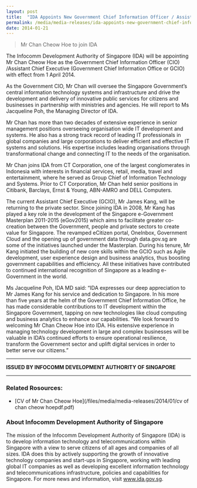 ```yaml
---
layout: post
title:  "IDA Appoints New Government Chief Information Officer / Assistant Chief Executive (Government Chief Information Office)"
permalink: /media/media-releases/ida-appoints-new-government-chief-information-officer
date: 2014-01-21
---
```

> Mr Chan Cheow Hoe to join IDA

The Infocomm Development Authority of Singapore (IDA) will be appointing Mr Chan Cheow Hoe as the Government Chief Information Officer (CIO) /Assistant Chief Executive (Government Chief Information Office or GCIO) with effect from 1 April 2014.  

As the Government CIO, Mr Chan will oversee the Singapore Government’s central information technology systems and infrastructure and drive the development and delivery of innovative public services for citizens and businesses in partnership with ministries and agencies.  He will report to Ms Jacqueline Poh, the Managing Director of IDA.

Mr Chan has more than two decades of extensive experience in senior management positions overseeing organisation wide IT development and systems.  He also has a strong track record of leading IT professionals in global companies and large corporations to deliver efficient and effective IT systems and solutions. His expertise includes leading organisations through transformational change and connecting IT to the needs of the organisation. 

Mr Chan joins IDA from CT Corporation, one of the largest conglomerates in Indonesia with interests in financial services, retail, media, travel and entertainment, where he served as Group Chief of Information Technology and Systems.  Prior to CT Corporation, Mr Chan held senior positions in Citibank, Barclays, Ernst & Young, ABN-AMRO and DELL Computers. 

The current Assistant Chief Executive (GCIO), Mr James Kang, will be returning to the private sector.  Since joining IDA in 2008, Mr Kang has played a key role in the development of the Singapore e-Government Masterplan 2011-2015 (eGov2015) which aims to facilitate greater co-creation between the Government, people and private sectors to create value for Singapore. The revamped eCitizen portal, OneInbox, Government Cloud and the opening up of government data through data.gov.sg are some of the initiatives launched under the Masterplan. During his tenure, Mr Kang initiated the building of new core skills within the GCIO such as Agile development, user experience design and business analytics, thus boosting government capabilities and efficiency. All these initiatives have contributed to continued international recognition of Singapore as a leading e-Government in the world.  

Ms Jacqueline Poh, IDA MD said: “IDA expresses our deep appreciation to Mr James Kang for his service and dedication to Singapore.  In his more than five years at the helm of the Government Chief Information Office, he has made considerable contributions to IT development within the Singapore Government, tapping on new technologies like cloud computing and business analytics to enhance our capabilities. 
“We look forward to welcoming Mr Chan Cheow Hoe into IDA.  His extensive experience in managing technology development in large and complex businesses will be valuable in IDA’s continued efforts to ensure operational resilience, transform the Government sector and uplift digital services in order to better serve our citizens.”

---

**ISSUED BY INFOCOMM DEVELOPMENT AUTHORITY OF SINGAPORE**

---

### **Related Rosources:**
* [CV of Mr Chan Cheow Hoe](/files/media/media-releases/2014/01/cv of chan cheow hoepdf.pdf)

### **About Infocomm Development Authority of Singapore**
The mission of the Infocomm Development Authority of Singapore (IDA) is to develop information technology and telecommunications within Singapore with a view to serve citizens of all ages and companies of all sizes. IDA does this by actively supporting the growth of innovative technology companies and start-ups in Singapore, working with leading global IT companies as well as developing excellent information technology and telecommunications infrastructure, policies and capabilities for Singapore. For more news and information, visit www.ida.gov.sg.
